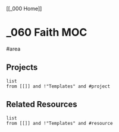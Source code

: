 [[_000 Home]]
# _060 Faith MOC
#area

## Projects
```dataview
list
from [[]] and !"Templates" and #project
```

## Related Resources
```dataview
list
from [[]] and !"Templates" and #resource
```
